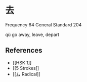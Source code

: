 # 去
Frequency 64
General Standard 204

qù
go away, leave, depart

## References
- [[HSK 1]]
- [[5 Strokes]]
- [[厶 Radical]]